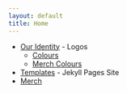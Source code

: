 ```yaml
---
layout: default
title: Home
---
```


- [Our Identity](https://github.com/selfdriven-foundation/resources/tree/main/our-identity) - Logos
    - [Colours](/colours/)
    - [Merch Colours](/colours-merch/)
- [Templates](https://github.com/selfdriven-foundation/resources/tree/main/templates) - Jekyll Pages Site
- [Merch](/merch/)


